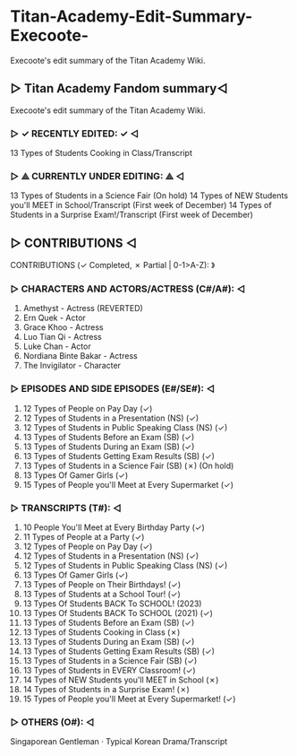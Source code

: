 # Titan-Academy-Edit-Summary-Execoote-
Execoote's edit summary of the Titan Academy Wiki.

## ▷ Titan Academy Fandom summary◁
Execoote's edit summary of the Titan Academy Wiki.
 
### ▷ ✓ RECENTLY EDITED: ✓ ◁
13 Types of Students Cooking in Class/Transcript
 
### ▷ ⟁ CURRENTLY UNDER EDITING: ⟁ ◁
13 Types of Students in a Science Fair (On hold)
14 Types of NEW Students you'll MEET in School/Transcript (First week of December)
14 Types of Students in a Surprise Exam!/Transcript (First week of December)
 
## ▷ CONTRIBUTIONS ◁
CONTRIBUTIONS (✓ Completed, ✗ Partial | 0-1>A-Z): 》
 
### ▷ CHARACTERS AND ACTORS/ACTRESS (C#/A#): ◁
1. Amethyst - Actress (REVERTED)
2. Ern Quek - Actor
3. Grace Khoo - Actress
4. Luo Tian Qi - Actress
5. Luke Chan - Actor
6. Nordiana Binte Bakar - Actress
7. The Invigilator - Character
 
### ▷ EPISODES AND SIDE EPISODES (E#/SE#): ◁
1. 12 Types of People on Pay Day (✓)
2. 12 Types of Students in a Presentation (NS) (✓)
3. 12 Types of Students in Public Speaking Class (NS) (✓)
4. 13 Types of Students Before an Exam (SB) (✓)
5. 13 Types of Students During an Exam (SB) (✓)
6. 13 Types of Students Getting Exam Results (SB) (✓)
7. 13 Types of Students in a Science Fair (SB) (✗) (On hold)
8. 13 Types Of Gamer Girls (✓)
9. 15 Types of People you'll Meet at Every Supermarket (✓)
 
### ▷ TRANSCRIPTS (T#): ◁
1. 10 People You'll Meet at Every Birthday Party (✓)
2. 11 Types of People at a Party (✓)
3. 12 Types of People on Pay Day (✓)
4. 12 Types of Students in a Presentation (NS) (✓)
5. 12 Types of Students in Public Speaking Class (NS) (✓)
6. 13 Types Of Gamer Girls (✓)
7. 13 Types of People on Their Birthdays! (✓)
8. 13 Types of Students at a School Tour! (✓)
9. 13 Types Of Students BACK To SCHOOL! (2023)
10. 13 Types Of Students BACK To SCHOOL (2021) (✓)
11. 13 Types of Students Before an Exam (SB) (✓)
12. 13 Types of Students Cooking in Class (✗)
13. 13 Types of Students During an Exam (SB) (✓)
14. 13 Types of Students Getting Exam Results (SB) (✓)
15. 13 Types of Students in a Science Fair (SB) (✓)
16. 13 Types of Students in EVERY Classroom! (✓)
17. 14 Types of NEW Students you'll MEET in School (✗)
18. 14 Types of Students in a Surprise Exam! (✗)
19. 15 Types of People you'll Meet at Every Supermarket! (✓)
 
### ▷ OTHERS (O#): ◁
Singaporean Gentleman · Typical Korean Drama/Transcript
